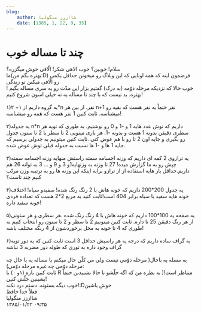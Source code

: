 ```yaml
---
blog:
    author: شااززز منگولیا
    date: [1385, 1, 22, 9, 35]
---
```

# چند تا مساله خوب

<div class="cnt">
سلام! خوبین؟ خوب الاهی شکر! الّافی خوش میگزره؟<br/>ما(بهتره بگم من:D) فرضمون اینه که همه  اونایی که این وبلاگ رو میخونن حداقل یکمی رو الّافی میکنن تو زندگی<br/>خوب حالا که نزدیکه مرحله دوّمه (به درک) گفتیم بزار این مدّت رو یه سری مساله بگیم ! بهتره. بد نیست که با چند تا مساله یه نه خیلی اسون شروع کنیم!<br/><br/>۱)یه گروه داریم از  ۱+ ۲*n نفر. از بین هر n+1 نفر حتماً یه نفر هست که بقیه رو میشناسه. ثابت کنین 1 نفر هست که همه رو میشناسه!<br/><br/>۲)یه جدوله n*n داریم که توش عدد هایه 1 و -1 و 0 رو نوشتیم. به طوری که تویه هر سطری دقیقن یدونه 1 هست و یدونه -1. هر باری میتونی 2 تا سطر یا 2 تا ستون جدول رو بگیری و جایه اون 2 تا رو با هم عوض کنی .ثابت کنین میتونیم به جدولی برسیم که جایه 1 ها و -1 ها نسبت به جدوله قبلی توش عوض شده.<br/><br/>۳)یه ترازوی 2 کفه ای داریم که وزنه اجسامه سمته راستش منهایه وزنه اجسامه سمته چپش رو به ما گزارش میده! 27 تا وزنه به وزنهایه1و 3 و 9 و ... 3 به توانه 26 هم داریم.حداقل بار هایه استفاده از از ترازو برایه اینکه این وزنه ها رو به ترتیبه وزن مرتّب کنیم چند تاست؟<br/><br/>۴)یه جدول 200*200 داریم که خونه هاش با 2 رنگ رنگ شده! سفیدو سیاه! اختلاف خونه هایه سفید با سیاه برابر 404 است!ثابت کنید یه مربع 2*2 هست که تعداده فردی خونه سفید داره!<br/><br/>۵)یه صفحه یه 100*100 داریم که خونه هاش با 4 رنگ رنگ شده .هر سطری و هر ستونی از هر رنگ دقیقن 25 تا داره. ثابت کنین میتونیم 2 تا سطر و 2 تا ستون رو انتخاب کنیم به طوری که 4 تا خونه یه محل برخوردشون از 4 رنگه مختلف باشه!<br/><br/>۶)یه گراف ساده داریم که درجه یه هر راسیش حداقل 3 است ثابت کنین که یه دور تویه گراف وجود داره به توری که طوله دور مضربه 3 نباشه<br/><br/>یه مسله یه باحال( مرحله دوّمی نیست ولی من کلّن حال میکنم با مساله یه با حال چه مرحله دوّمی چه غیره مرحله دوّمی):<br/>ثابت کنین بازه (۱و ۰) با R متناظر است!( به نظره من که اگه حلّشو تا حالا نشنیدین حتماً بشینین حلّش کنین!<br/>خوب دیگه بستونه. دستم درد نکنه!:Dخوش باشین<br/>فعلاً خدا خافظ
</div>

<div class="blog-info">
    <div class="blog-author">شااززز منگولیا</div>
    <div class="blog-date">۱۳۸۵/۰۱/۲۲ ۰۹:۳۵</div>
</div>

